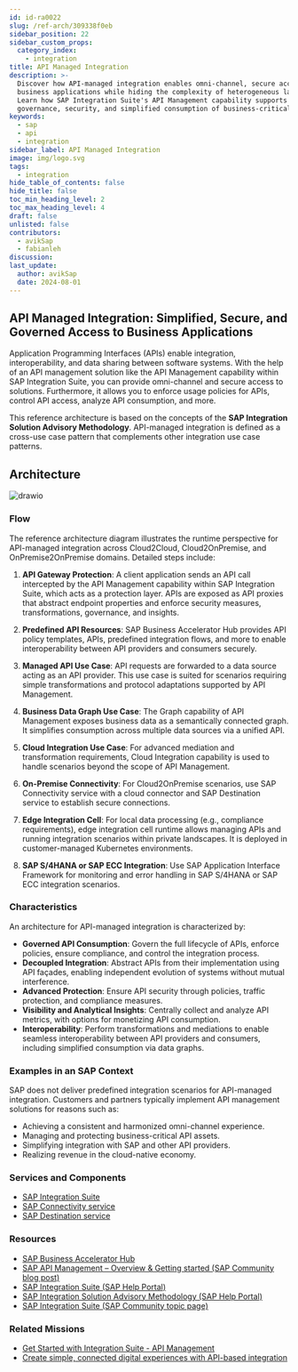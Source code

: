```yaml
---
id: id-ra0022
slug: /ref-arch/309338f0eb
sidebar_position: 22
sidebar_custom_props:
  category_index:
    - integration
title: API Managed Integration
description: >-
  Discover how API-managed integration enables omni-channel, secure access to
  business applications while hiding the complexity of heterogeneous landscapes.
  Learn how SAP Integration Suite's API Management capability supports
  governance, security, and simplified consumption of business-critical APIs.
keywords:
  - sap
  - api
  - integration
sidebar_label: API Managed Integration
image: img/logo.svg
tags:
  - integration
hide_table_of_contents: false
hide_title: false
toc_min_heading_level: 2
toc_max_heading_level: 4
draft: false
unlisted: false
contributors:
  - avikSap
  - fabianleh
discussion: 
last_update:
  author: avikSap
  date: 2024-08-01
---
```


## API Managed Integration: Simplified, Secure, and Governed Access to Business Applications
  
Application Programming Interfaces (APIs) enable integration, interoperability, and data sharing between software systems. With the help of an API management solution like the API Management capability within SAP Integration Suite, you can provide omni-channel and secure access to solutions. Furthermore, it allows you to enforce usage policies for APIs, control API access, analyze API consumption, and more.  
  
This reference architecture is based on the concepts of the **SAP Integration Solution Advisory Methodology**. API-managed integration is defined as a cross-use case pattern that complements other integration use case patterns.

## Architecture

![drawio](drawio/api-managed-integration.drawio)
  
### Flow  
  
The reference architecture diagram illustrates the runtime perspective for API-managed integration across Cloud2Cloud, Cloud2OnPremise, and OnPremise2OnPremise domains. Detailed steps include:  
  
1. **API Gateway Protection**: A client application sends an API call intercepted by the API Management capability within SAP Integration Suite, which acts as a protection layer. APIs are exposed as API proxies that abstract endpoint properties and enforce security measures, transformations, governance, and insights.  
  
2. **Predefined API Resources**: SAP Business Accelerator Hub provides API policy templates, APIs, predefined integration flows, and more to enable interoperability between API providers and consumers securely.  
  
3. **Managed API Use Case**: API requests are forwarded to a data source acting as an API provider. This use case is suited for scenarios requiring simple transformations and protocol adaptations supported by API Management.  
  
4. **Business Data Graph Use Case**: The Graph capability of API Management exposes business data as a semantically connected graph. It simplifies consumption across multiple data sources via a unified API.  
  
5. **Cloud Integration Use Case**: For advanced mediation and transformation requirements, Cloud Integration capability is used to handle scenarios beyond the scope of API Management.  
  
6. **On-Premise Connectivity**: For Cloud2OnPremise scenarios, use SAP Connectivity service with a cloud connector and SAP Destination service to establish secure connections.  
  
7. **Edge Integration Cell**: For local data processing (e.g., compliance requirements), edge integration cell runtime allows managing APIs and running integration scenarios within private landscapes. It is deployed in customer-managed Kubernetes environments.  
  
8. **SAP S/4HANA or SAP ECC Integration**: Use SAP Application Interface Framework for monitoring and error handling in SAP S/4HANA or SAP ECC integration scenarios.  
  
### Characteristics  
  
An architecture for API-managed integration is characterized by:  
  
- **Governed API Consumption**: Govern the full lifecycle of APIs, enforce policies, ensure compliance, and control the integration process.  
- **Decoupled Integration**: Abstract APIs from their implementation using API façades, enabling independent evolution of systems without mutual interference.  
- **Advanced Protection**: Ensure API security through policies, traffic protection, and compliance measures.  
- **Visibility and Analytical Insights**: Centrally collect and analyze API metrics, with options for monetizing API consumption.  
- **Interoperability**: Perform transformations and mediations to enable seamless interoperability between API providers and consumers, including simplified consumption via data graphs.  
  
### Examples in an SAP Context  
  
SAP does not deliver predefined integration scenarios for API-managed integration. Customers and partners typically implement API management solutions for reasons such as:  
  
- Achieving a consistent and harmonized omni-channel experience.  
- Managing and protecting business-critical API assets.  
- Simplifying integration with SAP and other API providers.  
- Realizing revenue in the cloud-native economy.  
  
### Services and Components  
  
- [SAP Integration Suite](https://discovery-center.cloud.sap/serviceCatalog/integration-suite?region=all)  
- [SAP Connectivity service](https://discovery-center.cloud.sap/serviceCatalog/connectivity-service?region=all)  
- [SAP Destination service](https://discovery-center.cloud.sap/serviceCatalog/destination?service_plan=lite&region=all)  
  
### Resources  
  
- [SAP Business Accelerator Hub](https://hub.sap.com)  
- [SAP API Management – Overview & Getting started (SAP Community blog post)](https://blogs.sap.com/2016/03/03/sap-api-management-overview-getting-started/)  
- [SAP Integration Suite (SAP Help Portal)](https://help.sap.com/docs/integration-suite)  
- [SAP Integration Solution Advisory Methodology (SAP Help Portal)](https://help.sap.com/docs/architecture_guidance/f64ada51d9f44c83a751b96f955aad5a/85bcc8675d3e42718279bf7b87dafc2d.html?locale=en-US)  
- [SAP Integration Suite (SAP Community topic page)](https://community.sap.com/topics/integration-suite)  
  
### Related Missions  
  
- [Get Started with Integration Suite - API Management](https://discovery-center.cloud.sap/missiondetail/3062/3072/)  
- [Create simple, connected digital experiences with API-based integration](https://discovery-center.cloud.sap/missiondetail/3062/3072/)
